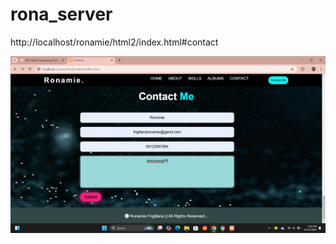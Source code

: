 # rona_server
http://localhost/ronamie/html2/index.html#contact


![image alt](https://github.com/BSIT-Web-Programming-2024/rona_server/blob/f54bc658bbeb2aceb64449a2f6232e4b164134c4/Screenshot%20(33).png)
